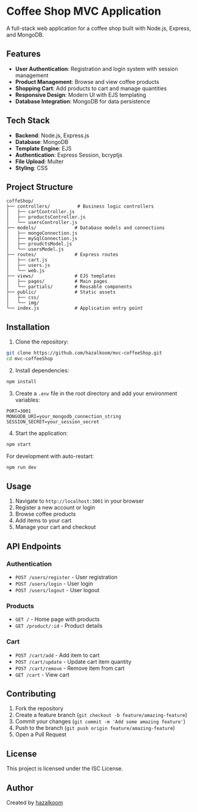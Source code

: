 # Coffee Shop MVC Application

A full-stack web application for a coffee shop built with Node.js, Express, and MongoDB.

## Features

- **User Authentication**: Registration and login system with session management
- **Product Management**: Browse and view coffee products
- **Shopping Cart**: Add products to cart and manage quantities
- **Responsive Design**: Modern UI with EJS templating
- **Database Integration**: MongoDB for data persistence

## Tech Stack

- **Backend**: Node.js, Express.js
- **Database**: MongoDB
- **Template Engine**: EJS
- **Authentication**: Express Session, bcryptjs
- **File Upload**: Multer
- **Styling**: CSS

## Project Structure

```
coffeShop/
├── controllers/          # Business logic controllers
│   ├── cartController.js
│   ├── productsController.js
│   └── usersController.js
├── models/              # Database models and connections
│   ├── mongoConnection.js
│   ├── mySqlConnection.js
│   ├── proudctsModel.js
│   └── usersModel.js
├── routes/              # Express routes
│   ├── cart.js
│   ├── users.js
│   └── web.js
├── views/               # EJS templates
│   ├── pages/           # Main pages
│   └── partials/        # Reusable components
├── public/              # Static assets
│   ├── css/
│   └── img/
└── index.js             # Application entry point
```

## Installation

1. Clone the repository:
```bash
git clone https://github.com/hazalkoom/mvc-coffeeShop.git
cd mvc-coffeeShop
```

2. Install dependencies:
```bash
npm install
```

3. Create a `.env` file in the root directory and add your environment variables:
```env
PORT=3001
MONGODB_URI=your_mongodb_connection_string
SESSION_SECRET=your_session_secret
```

4. Start the application:
```bash
npm start
```

For development with auto-restart:
```bash
npm run dev
```

## Usage

1. Navigate to `http://localhost:3001` in your browser
2. Register a new account or login
3. Browse coffee products
4. Add items to your cart
5. Manage your cart and checkout

## API Endpoints

### Authentication
- `POST /users/register` - User registration
- `POST /users/login` - User login
- `POST /users/logout` - User logout

### Products
- `GET /` - Home page with products
- `GET /product/:id` - Product details

### Cart
- `POST /cart/add` - Add item to cart
- `POST /cart/update` - Update cart item quantity
- `POST /cart/remove` - Remove item from cart
- `GET /cart` - View cart

## Contributing

1. Fork the repository
2. Create a feature branch (`git checkout -b feature/amazing-feature`)
3. Commit your changes (`git commit -m 'Add some amazing feature'`)
4. Push to the branch (`git push origin feature/amazing-feature`)
5. Open a Pull Request

## License

This project is licensed under the ISC License.

## Author

Created by [hazalkoom](https://github.com/hazalkoom)
